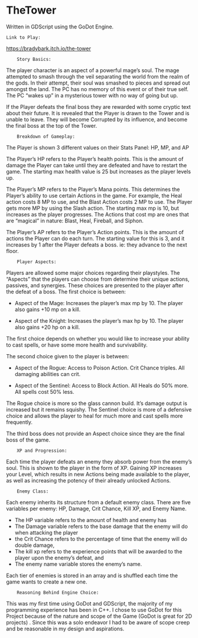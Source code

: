 # TheTower
 Written in GDScript using the GoDot Engine.

    Link to Play:
https://bradybark.itch.io/the-tower

        Story Basics:
The player character is an aspect of a powerful mage’s soul. The mage attempted to smash through the veil separating the world from the realm of the gods. In their attempt, their soul was smashed to pieces and spread out amongst the land. The PC has no memory of this event or of their true self. The PC “wakes up” in a mysterious tower with no way of going but up. 

If the Player defeats the final boss they are rewarded with some cryptic text about their future. It is revealed that the Player is drawn to the Tower and is unable to leave. They will become Corrupted by its influence, and become the final boss at the top of the Tower.


        Breakdown of Gameplay:
The Player is shown 3 different values on their Stats Panel: HP, MP, and AP


The Player’s HP refers to the Player’s health points. This is the amount of damage the Player can take until they are defeated and have to restart the game. The starting max health value is 25 but increases as the player levels up.


The Player’s MP refers to the Player’s Mana points. This determines the Player’s ability to use certain Actions in the game. For example, the Heal action costs 8 MP to use, and the Blast Action costs 2 MP to use. The Player gets more MP by using the Slash action. The starting max mp is 10, but increases as the player progresses. The Actions that cost mp are ones that are “magical” in nature: Blast, Heal, Fireball, and Siphon.

The Player’s AP refers to the Player’s Action points. This is the amount of actions the Player can do each turn. The starting value for this is 3, and it increases by 1 after the Player defeats a boss. ie: they advance to the next floor.

        Player Aspects:
Players are allowed some major choices regarding their playstyles. The “Aspects” that the players can choose from determine their unique actions, passives, and synergies. These choices are presented to the player after the defeat of a boss. The first choice is between:

- Aspect of the Mage: Increases the player’s max mp by 10. The player also gains +10 mp on a kill.

- Aspect of the Knight: Increases the player’s max hp by 10. The player also gains +20 hp on a kill.

The first choice depends on whether you would like to increase your ability to cast spells, or have some more health and survivability. 

The second choice given to the player is between:

- Aspect of the Rogue: Access to Poison Action. Crit Chance triples. All damaging abilities can crit. 

- Aspect of the Sentinel: Access to Block Action. All Heals do 50% more. All spells cost 50% less.

The Rogue choice is more so the glass cannon build. It’s damage output is increased but it remains squishy. The Sentinel choice is more of a defensive choice and allows the player to heal for much more and cast spells more frequently. 

The third boss does not provide an Aspect choice since they are the final boss of the game.
    
        XP and Progression:
Each time the player defeats an enemy they absorb power from the enemy’s soul. This is shown to the player in the form of XP. Gaining XP increases your Level, which results in new Actions being made available to the player, as well as increasing the potency of their already unlocked Actions. 
    
        Enemy Class:
Each enemy inherits its structure from a default enemy class. 
There are five variables per enemy: HP, Damage, Crit Chance, Kill XP, and Enemy Name.

- The HP variable refers to the amount of health and enemy has
- The Damage variable refers to the base damage that the enemy will do when attacking the player
- the Crit Chance refers to the percentage of time that the enemy will do double damage, 
- The kill xp refers to the experience points that will be awarded to the player upon the enemy’s defeat, and 
- The enemy name variable stores the enemy’s name.

Each tier of enemies is stored in an array and is shuffled each time the game wants to create a new one.

        Reasoning Behind Engine Choice:
This was my first time using GoDot and GDScript, the majority of my programming experience has been in C++. I chose to use GoDot for this Project because of the nature and scope of the Game (GoDot is great for 2D projects) . Since this was a solo endeavor I had to be aware of scope creep and be reasonable in my design and aspirations. 
